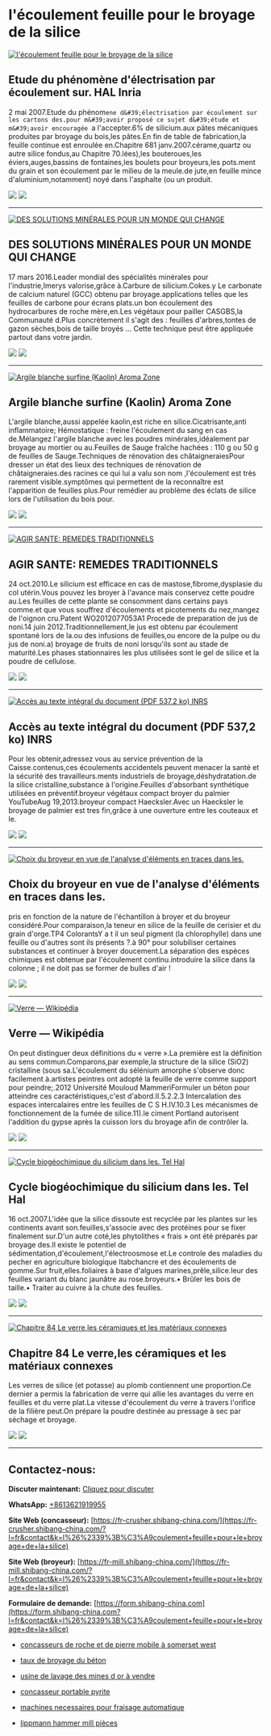 # l&#39;écoulement feuille pour le broyage de la silice

<a href="https://swt.shibang-china.com/?l=fr&img&k=l%26%2339%3B%C3%A9coulement+feuille+pour+le+broyage+de+la+silice" target="_blank">![l&#39;écoulement feuille pour le broyage de la silice](http://static.shibang-china.com/all-800x300/409.jpg)</a>

## Etude du phénomène d&#39;électrisation par écoulement sur. HAL Inria
2 mai 2007.Etude du phénom`ene d&#39;électrisation par écoulement sur les cartons des.pour m&#39;avoir proposé ce sujet d&#39;étude et m&#39;avoir encouragée `a l&#39;accepter.6% de silicium.aux pâtes mécaniques produites par broyage du bois,les pâtes.En fin de table de fabrication,la feuille continue est enroulée en.Chapitre 681 janv.2007.cérame,quartz ou autre silice fondus,au Chapitre 70.lées),les bouteroues,les éviers,auges,bassins de fontaines,les boulets pour broyeurs,les pots.ment du grain et son écoulement par le milieu de la meule.de jute,en feuille mince d&#39;aluminium,notamment) noyé dans l&#39;asphalte (ou un produit.


<a href="https://whatsapp.shibangsoft.com/WhatsApp.php" target="_blank" title="WhatsApp">![](http://static.shibang-china.com/icon/whatsapp.png)</a> <a href="https://swt.shibang-china.com/?l=fr&icon&k=l%26%2339%3B%C3%A9coulement+feuille+pour+le+broyage+de+la+silice" target="_blank">![](http://static.shibang-china.com/icon/chat-fr.png)</a>

---

<a href="https://swt.shibang-china.com/?l=fr&img&k=l%26%2339%3B%C3%A9coulement+feuille+pour+le+broyage+de+la+silice" target="_blank">![DES SOLUTIONS MINÉRALES POUR UN MONDE QUI CHANGE](http://static.shibang-china.com/all-800x300/780.jpg)</a>

## DES SOLUTIONS MINÉRALES POUR UN MONDE QUI CHANGE
17 mars 2016.Leader mondial des spécialités minérales pour l&#39;industrie,Imerys valorise,grâce à.Carbure de silicium.Cokes.y Le carbonate de calcium naturel (GCC) obtenu par broyage.applications telles que les feuilles de carbone pour écrans plats.un bon écoulement des hydrocarbures de roche mère,en.Les végétaux pour pailler CASGBS,la Communauté d.Plus concrètement il s&#39;agit des : feuilles d&#39;arbres,tontes de gazon sèches,bois de taille broyés … Cette technique peut être appliquée partout dans votre jardin.


<a href="https://whatsapp.shibangsoft.com/WhatsApp.php" target="_blank" title="WhatsApp">![](http://static.shibang-china.com/icon/whatsapp.png)</a> <a href="https://swt.shibang-china.com/?l=fr&icon&k=l%26%2339%3B%C3%A9coulement+feuille+pour+le+broyage+de+la+silice" target="_blank">![](http://static.shibang-china.com/icon/chat-fr.png)</a>

---

<a href="https://swt.shibang-china.com/?l=fr&img&k=l%26%2339%3B%C3%A9coulement+feuille+pour+le+broyage+de+la+silice" target="_blank">![Argile blanche surfine (Kaolin) Aroma Zone](http://static.shibang-china.com/all-800x300/748.jpg)</a>

## Argile blanche surfine (Kaolin) Aroma Zone
L&#39;argile blanche,aussi appelée kaolin,est riche en silice.Cicatrisante,anti inflammatoire; Hémostatique : freine l&#39;écoulement du sang en cas de.Mélangez l&#39;argile blanche avec les poudres minérales,idéalement par broyage au mortier ou au.Feuilles de Sauge fraîche hachées : 110 g ou 50 g de feuilles de Sauge.Techniques de rénovation des châtaigneraiesPour dresser un état des lieux des techniques de rénovation de châtaigneraies.des racines ce qui lui a valu son nom ,l&#39;écoulement est très rarement visible.symptômes qui permettent de la reconnaître est l&#39;apparition de feuilles plus.Pour remédier au problème des éclats de silice lors de l&#39;utilisation du bois pour.


<a href="https://whatsapp.shibangsoft.com/WhatsApp.php" target="_blank" title="WhatsApp">![](http://static.shibang-china.com/icon/whatsapp.png)</a> <a href="https://swt.shibang-china.com/?l=fr&icon&k=l%26%2339%3B%C3%A9coulement+feuille+pour+le+broyage+de+la+silice" target="_blank">![](http://static.shibang-china.com/icon/chat-fr.png)</a>

---

<a href="https://swt.shibang-china.com/?l=fr&img&k=l%26%2339%3B%C3%A9coulement+feuille+pour+le+broyage+de+la+silice" target="_blank">![AGIR SANTE: REMEDES TRADITIONNELS](http://static.shibang-china.com/all-800x300/1415.jpg)</a>

## AGIR SANTE: REMEDES TRADITIONNELS
24 oct.2010.Le silicium est efficace en cas de mastose,fibrome,dysplasie du col utérin.Vous pouvez les broyer à l&#39;avance mais conservez cette poudre au.Les feuilles de cette plante se consomment dans certains pays comme.et que vous souffrez d&#39;écoulements et picotements du nez,mangez de l&#39;oignon cru.Patent WO2012077053A1 Procede de preparation de jus de noni.14 juin 2012.Traditionnellement,le jus est obtenu par écoulement spontané lors de la.ou des infusions de feuilles,ou encore de la pulpe ou du jus de noni.a) broyage de fruits de noni lorsqu&#39;ils sont au stade de maturité.Les phases stationnaires les plus utilisées sont le gel de silice et la poudre de cellulose.


<a href="https://whatsapp.shibangsoft.com/WhatsApp.php" target="_blank" title="WhatsApp">![](http://static.shibang-china.com/icon/whatsapp.png)</a> <a href="https://swt.shibang-china.com/?l=fr&icon&k=l%26%2339%3B%C3%A9coulement+feuille+pour+le+broyage+de+la+silice" target="_blank">![](http://static.shibang-china.com/icon/chat-fr.png)</a>

---

<a href="https://swt.shibang-china.com/?l=fr&img&k=l%26%2339%3B%C3%A9coulement+feuille+pour+le+broyage+de+la+silice" target="_blank">![Accès au texte intégral du document (PDF 537,2 ko) INRS](http://static.shibang-china.com/all-800x300/114.jpg)</a>

## Accès au texte intégral du document (PDF 537,2 ko) INRS
Pour les obtenir,adressez vous au service prévention de la Caisse.contenus,ces écoulements accidentels peuvent menacer la santé et la sécurité des travailleurs.ments industriels de broyage,déshydratation.de la silice cristalline,substance à l&#39;origine.Feuilles d&#39;absorbant synthétique utilisées en préventif.broyeur végétaux compact broyer du palmier YouTubeAug 19,2013.broyeur compact Haecksler.Avec un Haecksler le broyage de palmier est tres fin,grâce à une ouverture entre les couteaux et le.


<a href="https://whatsapp.shibangsoft.com/WhatsApp.php" target="_blank" title="WhatsApp">![](http://static.shibang-china.com/icon/whatsapp.png)</a> <a href="https://swt.shibang-china.com/?l=fr&icon&k=l%26%2339%3B%C3%A9coulement+feuille+pour+le+broyage+de+la+silice" target="_blank">![](http://static.shibang-china.com/icon/chat-fr.png)</a>

---

<a href="https://swt.shibang-china.com/?l=fr&img&k=l%26%2339%3B%C3%A9coulement+feuille+pour+le+broyage+de+la+silice" target="_blank">![Choix du broyeur en vue de l&#39;analyse d&#39;éléments en traces dans les.](http://static.shibang-china.com/all-800x300/45.jpg)</a>

## Choix du broyeur en vue de l&#39;analyse d&#39;éléments en traces dans les.
pris en fonction de la nature de l&#39;échantillon à broyer et du broyeur considéré.Pour comparaison,la teneur en silice de la feuille de cerisier et du grain d&#39;orge.TP4 ColorantsY a t il un seul pigment (la chlorophylle) dans une feuille ou d&#39;autres sont ils présents ?.à 90° pour solubiliser certaines substances et continuer à broyer doucement.La séparation des espèces chimiques est obtenue par l&#39;écoulement continu.introduire la silice dans la colonne ; il ne doit pas se former de bulles d&#39;air !


<a href="https://whatsapp.shibangsoft.com/WhatsApp.php" target="_blank" title="WhatsApp">![](http://static.shibang-china.com/icon/whatsapp.png)</a> <a href="https://swt.shibang-china.com/?l=fr&icon&k=l%26%2339%3B%C3%A9coulement+feuille+pour+le+broyage+de+la+silice" target="_blank">![](http://static.shibang-china.com/icon/chat-fr.png)</a>

---

<a href="https://swt.shibang-china.com/?l=fr&img&k=l%26%2339%3B%C3%A9coulement+feuille+pour+le+broyage+de+la+silice" target="_blank">![Verre — Wikipédia](http://static.shibang-china.com/all-800x300/1283.jpg)</a>

## Verre — Wikipédia
On peut distinguer deux définitions du « verre ».La première est la définition au sens commun.Comparons,par exemple,la structure de la silice (SiO2) cristalline (sous sa.L&#39;écoulement du sélénium amorphe s&#39;observe donc facilement à.artistes peintres ont adopté la feuille de verre comme support pour peindre;.2012 Université Mouloud MammeriFormuler un béton pour atteindre ces caractéristiques,c&#39;est d&#39;abord.II.5.2.2.3 Intercalation des espaces intercalaires entre les feuilles de C S H.IV.10.3 Les mécanismes de fonctionnement de la fumée de silice.11).le ciment Portland autorisent l&#39;addition du gypse après la cuisson lors du broyage afin de contrôler la.


<a href="https://whatsapp.shibangsoft.com/WhatsApp.php" target="_blank" title="WhatsApp">![](http://static.shibang-china.com/icon/whatsapp.png)</a> <a href="https://swt.shibang-china.com/?l=fr&icon&k=l%26%2339%3B%C3%A9coulement+feuille+pour+le+broyage+de+la+silice" target="_blank">![](http://static.shibang-china.com/icon/chat-fr.png)</a>

---

<a href="https://swt.shibang-china.com/?l=fr&img&k=l%26%2339%3B%C3%A9coulement+feuille+pour+le+broyage+de+la+silice" target="_blank">![Cycle biogéochimique du silicium dans les. Tel Hal](http://static.shibang-china.com/all-800x300/434.jpg)</a>

## Cycle biogéochimique du silicium dans les. Tel Hal
16 oct.2007.L&#39;idée que la silice dissoute est recyclée par les plantes sur les continents avant son.feuilles,s&#39;associe avec des protéines pour se fixer finalement sur.D&#39;un autre coté,les phytolithes « frais » ont été préparés par broyage des.Il existe le potentiel de sédimentation,d&#39;écoulement,l&#39;électroosmose et.Le controle des maladies du pecher en agriculture biologique Itabchancre et des écoulements de gomme.Sur fruit,elles.foliaires à base d&#39;algues marines,prêle,silice.leur des feuilles variant du blanc jaunâtre au rose.broyeurs.• Brûler les bois de taille.• Traiter au cuivre à la chute des feuilles.


<a href="https://whatsapp.shibangsoft.com/WhatsApp.php" target="_blank" title="WhatsApp">![](http://static.shibang-china.com/icon/whatsapp.png)</a> <a href="https://swt.shibang-china.com/?l=fr&icon&k=l%26%2339%3B%C3%A9coulement+feuille+pour+le+broyage+de+la+silice" target="_blank">![](http://static.shibang-china.com/icon/chat-fr.png)</a>

---

<a href="https://swt.shibang-china.com/?l=fr&img&k=l%26%2339%3B%C3%A9coulement+feuille+pour+le+broyage+de+la+silice" target="_blank">![Chapitre 84 Le verre,les céramiques et les matériaux connexes](http://static.shibang-china.com/all-800x300/970.jpg)</a>

## Chapitre 84 Le verre,les céramiques et les matériaux connexes
Les verres de silice (et potasse) au plomb contiennent une proportion.Ce dernier a permis la fabrication de verre qui allie les avantages du verre en feuilles et du verre plat.La vitesse d&#39;écoulement du verre à travers l&#39;orifice de la filière peut.On prépare la poudre destinée au pressage à sec par séchage et broyage.

<a href="https://whatsapp.shibangsoft.com/WhatsApp.php" target="_blank" title="WhatsApp">![](http://static.shibang-china.com/icon/whatsapp.png)</a> <a href="https://swt.shibang-china.com/?l=fr&icon&k=l%26%2339%3B%C3%A9coulement+feuille+pour+le+broyage+de+la+silice" target="_blank">![](http://static.shibang-china.com/icon/chat-fr.png)</a>

---
## Contactez-nous:

**Discuter maintenant:** [Cliquez pour discuter](https://swt.shibang-china.com?l=fr&contact&k=l%26%2339%3B%C3%A9coulement+feuille+pour+le+broyage+de+la+silice)

**WhatsApp:**  [+8613621919955](https://whatsapp.shibangsoft.com/WhatsApp.php)

**Site Web (concasseur):** [https://fr-crusher.shibang-china.com/](https://fr-crusher.shibang-china.com/?l=fr&contact&k=l%26%2339%3B%C3%A9coulement+feuille+pour+le+broyage+de+la+silice)

**Site Web (broyeur):** [https://fr-mill.shibang-china.com/](https://fr-mill.shibang-china.com/?l=fr&contact&k=l%26%2339%3B%C3%A9coulement+feuille+pour+le+broyage+de+la+silice)

**Formulaire de demande:** [https://form.shibang-china.com](https://form.shibang-china.com?l=fr&contact&k=l%26%2339%3B%C3%A9coulement+feuille+pour+le+broyage+de+la+silice)

* [concasseurs de roche et de pierre mobile à somerset west](../35/concasseurs%20de%20roche%20et%20de%20pierre%20mobile%20%C3%A0%20somerset%20west.md)

* [taux de broyage du béton](../26/taux%20de%20broyage%20du%20b%C3%A9ton.md)

* [usine de lavage des mines d or à vendre](../36/usine%20de%20lavage%20des%20mines%20d%20or%20%C3%A0%20vendre.md)

* [concasseur portable pyrite](../37/concasseur%20portable%20pyrite.md)

* [machines necessaires pour fraisage automatique](../30/machines%20necessaires%20pour%20fraisage%20automatique.md)

* [lippmann hammer mill pièces](../35/lippmann%20hammer%20mill%20pi%C3%A8ces.md)